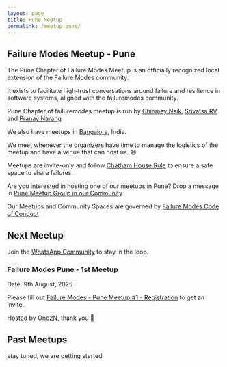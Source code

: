 ```yaml
---
layout: page
title: Pune Meetup
permalink: /meetup-pune/
---
```


## Failure Modes Meetup - Pune

The Pune Chapter of Failure Modes Meetup is an officially recognized local extension of the Failure Modes community.

It exists to facilitate high‑trust conversations around failure and resilience in software systems,
aligned with the failuremodes community.

Pune Chapter of failuremodes meetup is run by [Chinmay Naik](https://in.linkedin.com/in/chinmay185), [Srivatsa RV](https://www.linkedin.com/in/srivatsarv/) and [Pranay Narang](https://www.linkedin.com/in/pranay-narang/)

We also have meetups in [Bangalore](/meetup/), India.

We meet whenever the organizers have time to manage the logistics of the meetup and have a venue that can host us. :smile:

Meetups are invite-only and follow [Chatham House Rule](https://en.wikipedia.org/wiki/Chatham_House_Rule) to ensure a safe space to share failures.

Are you interested in hosting one of our meetups in Pune? Drop a message in [Pune Meetup Group in our Community](https://chat.whatsapp.com/Ll3EtARbtVI9Yejue8Gpj2?mode=ac_t)

Our Meetups and Community Spaces are governed by [Failure Modes Code of Conduct](/coc/)

## Next Meetup

Join the [WhatsApp Community](https://chat.whatsapp.com/IQOeAnHctWu2FSbgZ0Brro) to stay in the loop.

### Failure Modes Pune - 1st Meetup

Date: 9th August, 2025

Please fill out [Failure Modes - Pune Meetup #1 - Registration](https://forms.gle/65pAMk1LcXwRCH2e7) to get an invite..

Hosted by [One2N](https://www.One2N.io), thank you :bow:


## Past Meetups

stay tuned, we are getting started